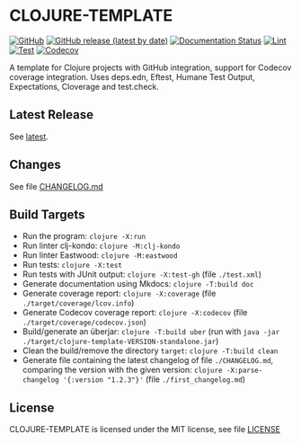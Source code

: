 # CLOJURE-TEMPLATE

[![GitHub](https://img.shields.io/github/license/Release-Candidate/clojure-template)](./LICENSE)
[![GitHub release (latest by date)](https://img.shields.io/github/v/release/Release-Candidate/Clojure-Template)](https://github.com/Release-Candidate/Clojure-Template/releases/latest)
[![Documentation Status](https://readthedocs.org/projects/clojure-template/badge/?version=latest)](https://clojure-template.readthedocs.io/en/latest/?badge=latest)
[![Lint](https://github.com/Release-Candidate/Clojure-Template/actions/workflows/lint.yml/badge.svg)](https://github.com/Release-Candidate/Clojure-Template/actions/workflows/lint.yml)
[![Test](https://github.com/Release-Candidate/Clojure-Template/actions/workflows/tests.yml/badge.svg)](https://github.com/Release-Candidate/Clojure-Template/actions/workflows/tests.yml)
[![Codecov](https://img.shields.io/codecov/c/github/Release-Candidate/clojure-template)](https://app.codecov.io/gh/Release-Candidate/Clojure-Template)

A template for Clojure projects with GitHub integration, support for Codecov coverage integration. Uses deps.edn, Eftest, Humane Test Output, Expectations, Cloverage and test.check.

## Latest Release

See [latest](https://github.com/Release-Candidate/Clojure-Template/releases/latest).

## Changes

See file [CHANGELOG.md](CHANGELOG.md)

## Build Targets

- Run the program: `clojure -X:run`
- Run linter clj-kondo: `clojure -M:clj-kondo`
- Run linter Eastwood: `clojure -M:eastwood`
- Run tests: `clojure -X:test`
- Run tests with JUnit output: `clojure -X:test-gh` (file `./test.xml`)
- Generate documentation using Mkdocs: `clojure -T:build doc`
- Generate coverage report: `clojure -X:coverage` (file `./target/coverage/lcov.info`)
- Generate Codecov coverage report: `clojure -X:codecov` (file `./target/coverage/codecov.json`)
- Build/generate an überjar: `clojure -T:build uber` (run with `java -jar ./target/clojure-template-VERSION-standalone.jar`)
- Clean the build/remove the directory `target`: `clojure -T:build clean`
- Generate file containing the latest changelog of file `./CHANGELOG.md`, comparing the version with the given version: `clojure -X:parse-changelog '{:version "1.2.3"}'` (file `./first_changelog.md`)

## License

CLOJURE-TEMPLATE is licensed under the MIT license, see file [LICENSE](LICENSE)
